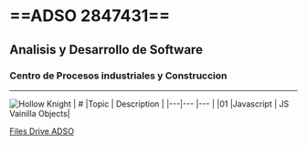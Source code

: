 # ==ADSO 2847431==
## Analisis y Desarrollo de Software
### Centro de Procesos industriales y Construccion

---

![Hollow Knight](https://tinyurl.com/2ntswdmy)
| # |Topic       | Description        |
|---|---         |---                 |
|01 |Javascript  | JS Vainilla Objects|


[Files Drive ADSO](https://tinyurl.com/bdejzzys)